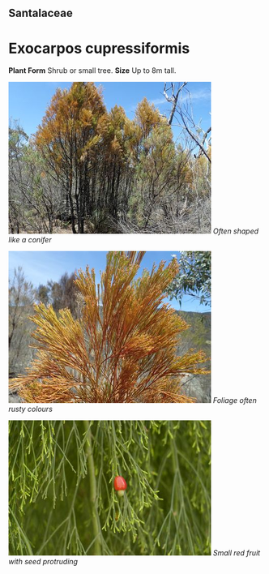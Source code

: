 ## Santalaceae
# Exocarpos cupressiformis

**Plant Form** Shrub or small tree. **Size** Up to 8m tall.


![Often shaped like a conifer](653_PC062136.jpg)
   *Often shaped like a conifer* 

![Foliage often rusty colours](647_PC062038.jpg)
   *Foliage often rusty colours* 

![Small red fruit with seed protruding](8774_P6880935.jpg)
   *Small red fruit with seed protruding* 

